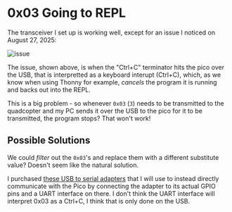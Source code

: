 # 0x03 Going to REPL
The transceiver I set up is working well, except for an issue I noticed on August 27, 2025:

![issue](https://i.imgur.com/NVhSFrY.png)

The issue, shown above, is when the "Ctrl+C" terminator hits the pico over the USB, that is interpretted as a keyboard interupt (Ctrl+C), which, as we know when using Thonny for example, *cancels* the program it is running and backs out into the REPL.

This is a big problem - so whenever `0x03` (`3`) needs to be transmitted to the quadcopter and my PC sends it over the USB to the pico for it to be transmitted, the program stops? That won't work!

## Possible Solutions
We could *filter* out the `0x03`'s and replace them with a different substitute value? Doesn't seem like the natural solution.

I purchased [these USB to serial adapters](https://a.co/d/dgJtdEJ) that I will use to instead directly communicate with the Pico by connecting the adapter to its actual GPIO pins and a UART interface on there. I don't think the UART interface will interpret 0x03 as a Ctrl+C, I think that is only done on the USB.